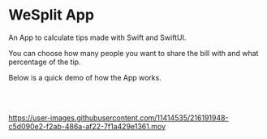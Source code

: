 # WeSplit App

An App to calculate tips made with Swift and SwiftUI.

You can choose how many people you want to share the bill with and what percentage of the tip.

Below is a quick demo of how the App works.

<br/>
<br/>

https://user-images.githubusercontent.com/11414535/216191948-c5d090e2-f2ab-486a-af22-7f1a429e1361.mov

